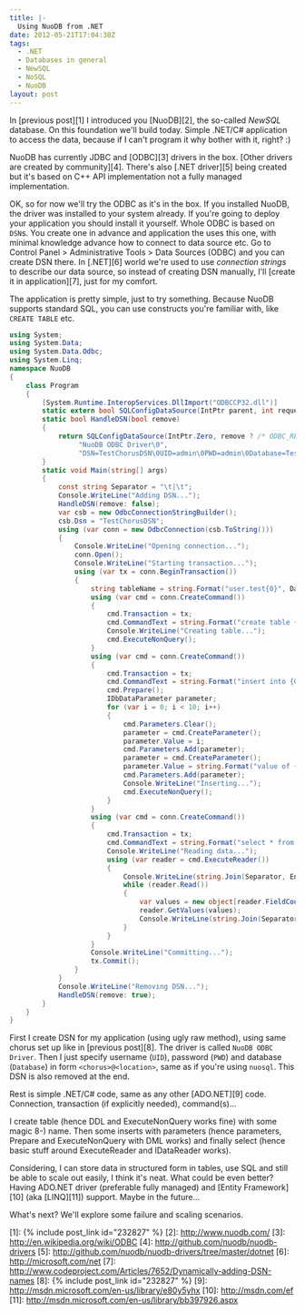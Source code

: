 ```yaml
---
title: |-
  Using NuoDB from .NET
date: 2012-05-21T17:04:38Z
tags:
  - .NET
  - Databases in general
  - NewSQL
  - NoSQL
  - NuoDB
layout: post
---
```

In [previous post][1] I introduced you [NuoDB][2], the so-called _NewSQL_ database. On this foundation we'll build today. Simple .NET/C# application to access the data, because if I can't program it why bother with it, right? :)

NuoDB has currently JDBC and [ODBC][3] drivers in the box. [Other drivers are created by community][4]. There's also [.NET driver][5] being created but it's based on C++ API implementation not a fully managed implementation.

OK, so for now we'll try the ODBC as it's in the box. If you installed NuoDB, the driver was installed to your system already. If you're going to deploy your application you should install it yourself. Whole ODBC is based on `DSN`s. You create one in advance and application the uses this one, with minimal knowledge advance how to connect to data source etc. Go to Control Panel > Administrative Tools > Data Sources (ODBC) and you can create DSN there. In [.NET][6] world we're used to use _connection strings_ to describe our data source, so instead of creating DSN manually, I'll [create it in application][7], just for my comfort.

The application is pretty simple, just to try something. Because NuoDB supports standard SQL, you can use constructs you're familiar with, like `CREATE TABLE` etc.

```csharp
using System;
using System.Data;
using System.Data.Odbc;
using System.Linq;
namespace NuoDB
{
	class Program
	{
		[System.Runtime.InteropServices.DllImport("ODBCCP32.dll")]
		static extern bool SQLConfigDataSource(IntPtr parent, int request, string driver, string attributes);
		static bool HandleDSN(bool remove)
		{
			return SQLConfigDataSource(IntPtr.Zero, remove ? /* ODBC_REMOVE_DSN */ 3 : /* ODBC_ADD_DSN */ 1,
			     "NuoDB ODBC Driver\0",
			     "DSN=TestChorusDSN\0UID=admin\0PWD=admin\0Database=TestChorus@localhost\0");
		}
		static void Main(string[] args)
		{
			const string Separator = "\t|\t";
			Console.WriteLine("Adding DSN...");
			HandleDSN(remove: false);
			var csb = new OdbcConnectionStringBuilder();
			csb.Dsn = "TestChorusDSN";
			using (var conn = new OdbcConnection(csb.ToString()))
			{
				Console.WriteLine("Opening connection...");
				conn.Open();
				Console.WriteLine("Starting transaction...");
				using (var tx = conn.BeginTransaction())
				{
					string tableName = string.Format("user.test{0}", DateTime.UtcNow.Ticks);
					using (var cmd = conn.CreateCommand())
					{
						cmd.Transaction = tx;
						cmd.CommandText = string.Format("create table {0} (id int primary key, foobar string not null)", tableName);
						Console.WriteLine("Creating table...");
						cmd.ExecuteNonQuery();
					}
					using (var cmd = conn.CreateCommand())
					{
						cmd.Transaction = tx;
						cmd.CommandText = string.Format("insert into {0}(id, foobar) values (?, ?)", tableName);
						cmd.Prepare();
						IDbDataParameter parameter;
						for (var i = 0; i < 10; i++)
						{
							cmd.Parameters.Clear();
							parameter = cmd.CreateParameter();
							parameter.Value = i;
							cmd.Parameters.Add(parameter);
							parameter = cmd.CreateParameter();
							parameter.Value = string.Format("value of {0}", i);
							cmd.Parameters.Add(parameter);
							Console.WriteLine("Inserting...");
							cmd.ExecuteNonQuery();
						}
					}
					using (var cmd = conn.CreateCommand())
					{
						cmd.Transaction = tx;
						cmd.CommandText = string.Format("select * from {0}", tableName);
						Console.WriteLine("Reading data...");
						using (var reader = cmd.ExecuteReader())
						{
							Console.WriteLine(string.Join(Separator, Enumerable.Range(0, reader.FieldCount).Select(x => reader.GetName(x))));
							while (reader.Read())
							{
								var values = new object[reader.FieldCount];
								reader.GetValues(values);
								Console.WriteLine(string.Join(Separator, values));
							}
						}
					}
					Console.WriteLine("Committing...");
					tx.Commit();
				}
			}
			Console.WriteLine("Removing DSN...");
			HandleDSN(remove: true);
		}
	}
}
```

First I create DSN for my application (using ugly raw method), using same chorus set up like in [previous post][8]. The driver is called `NuoDB ODBC Driver`. Then I just specify username (`UID`), password (`PWD`) and database (`Database`) in form `<chorus>@<location>`, same as if you're using `nuosql`. This DSN is also removed at the end.

Rest is simple .NET/C# code, same as any other [ADO.NET][9] code. Connection, transaction (if explicitly needed), command(s)...

I create table (hence DDL and ExecuteNonQuery works fine) with some magic 8-) name. Then some inserts with parameters (hence parameters, Prepare and ExecuteNonQuery with DML works) and finally select (hence basic stuff around ExecuteReader and IDataReader works).

Considering, I can store data in structured form in tables, use SQL and still be able to scale out easily, I think it's neat. What could be even better? Having ADO.NET driver (preferable fully managed) and [Entity Framework][10] (aka [LINQ][11]) support. Maybe in the future...

What's next? We'll explore some failure and scaling scenarios.

[1]: {% include post_link id="232827" %}
[2]: http://www.nuodb.com/
[3]: http://en.wikipedia.org/wiki/ODBC
[4]: http://github.com/nuodb/nuodb-drivers
[5]: http://github.com/nuodb/nuodb-drivers/tree/master/dotnet
[6]: http://microsoft.com/net
[7]: http://www.codeproject.com/Articles/7652/Dynamically-adding-DSN-names
[8]: {% include post_link id="232827" %}
[9]: http://msdn.microsoft.com/en-us/library/e80y5yhx
[10]: http://msdn.com/ef
[11]: http://msdn.microsoft.com/en-us/library/bb397926.aspx